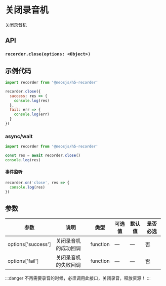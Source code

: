 # 关闭录音机 <BadgeTip text="异步" type="green"></BadgeTip>

关闭录音机

## API
### `recorder.close(options: <Object>)`
### 

## 示例代码
```js
import recorder from '@neosjs/h5-recorder'

recorder.close({
  success: res => {
    console.log(res)
  },
  fail: err => {
    console.log(err)
  }
})
```

### async/wait

```js
import recorder from '@neosjs/h5-recorder'

const res = await recorder.close()
console.log(res)
```

####  事件监听
```js
recorder.on('close', res => {
  console.log(res)
})
```

## 参数
| 参数                        | 说明                       | 类型   | 可选值          | 默认值       | 是否必选 |
| --------------------------- | -------------------------- | ------ | --------------- | ------------ |------------ |
| options['success'] | 关闭录音机的成功回调 | function | — | — | 否 |
| options['fail'] | 关闭录音机的失败回调 | function | — | — | 否 |

:::danger
不再需要录音的时候，必须调用此接口，关闭录音，释放资源！
:::

